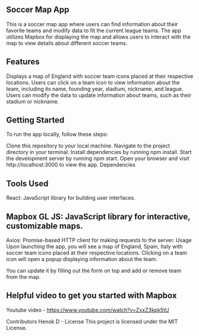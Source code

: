 ## Soccer Map App
This is a soccer map app where users can find information about their favorite teams and modify data to fit the current league teams. The app utilizes Mapbox for displaying the map and allows users to interact with the map to view details about different soccer teams.

## Features
Displays a map of England with soccer team icons placed at their respective locations.
Users can click on a team icon to view information about the team, including its name, founding year, stadium, nickname, and league.
Users can modify the data to update information about teams, such as their stadium or nickname.

## Getting Started
To run the app locally, follow these steps:

Clone this repository to your local machine.
Navigate to the project directory in your terminal.
Install dependencies by running npm install.
Start the development server by running npm start.
Open your browser and visit http://localhost:3000 to view the app.
Dependencies

## Tools Used
React: JavaScript library for building user interfaces.

## Mapbox GL JS: JavaScript library for interactive, customizable maps.
Axios: Promise-based HTTP client for making requests to the server.
Usage
Upon launching the app, you will see a map of England, Spain, Italy with soccer team icons placed at their respective locations. Clicking on a team icon will open a popup displaying information about the team.

You can update it by filling out the form on top and add or remove team from the map.

## Helpful video to get you started with Mapbox
Youtube video - https://www.youtube.com/watch?v=ZxxZ3kpk5tU

Contributors
Henok D - 
License
This project is licensed under the MIT License.